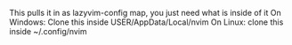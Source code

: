 This pulls it in as lazyvim-config map, you just need what is inside of it
On Windows: Clone this inside USER/AppData/Local/nvim
On Linux: clone this inside ~/.config/nvim

```

```
